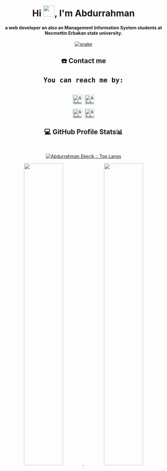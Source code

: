 <div align="center">
<h1 align="center">Hi <img width="35" src="https://abdurrahmanekecik.com/projects/git/waving.gif">, I'm Abdurrahman</h1>
<h4 align="center">a web developer an also an Management Information System students at Necmettin Erbakan state university.</h4>
</div>

<div align="center">
  <a href="https://abdurrahmanekecik.com">
  <img  src="https://abdurrahmanekecik.com/projects/git/grid-snake.svg"
       alt="snake" /></a>
</div>


 
<div> <h2 align="center"> ☎️ Contact me</h2>
  <samp>
    <h2 align="center">You can reach me by:</h2>
    <p align="center">
      <br/>
      <a href="https://www.linkedin.com/in/abdurrahman-ekecik-84a7b7192/" target="blank"><img align="center"
         src="https://img.shields.io/badge/linkedin-%231DA1F2.svg?style=for-the-badge&logo=linkedin&logoColor=white"
         alt="Abdurrahman Ekecik" height="30"/></a>
      <a href="mailto:abdurrahmanekecik@gmail.com" target="blank"><img align="center"
         src="https://img.shields.io/badge/gmail-EA4335.svg?style=for-the-badge&logo=gmail&logoColor=white"
         alt="Abdurrahman Ekecik" height="30"/></a>
    </p>
  <p align="center">
      <a href="https://instagram.com/prisoners.z" target="blank"><img align="center"
         src="https://img.shields.io/badge/instagram-%23E4405F.svg?style=for-the-badge&logo=Instagram&logoColor=white"
         alt="Abdurrahman Ekecik" height="30"/></a>
      <a href="https://twitter.com/prsoners0" target="blank"><img align="center"
         src="https://img.shields.io/badge/twitter-1DA1F2.svg?style=for-the-badge&logo=twitter&logoColor=white"
         alt="Abdurrahman Ekecik" height="30"/></a>
      <br>
    </p>
  </samp>
</div>


  <div>
    <h2 align="center"> 💻 GitHub Profile Stats📊 </h2>
      <br/>
        <p align="center">
          <a href="https://github.com/abdurrahmanekecik">
          <img src="https://github-readme-stats.vercel.app/api/top-langs/?username=abdurrahmanekecik&langs_count=6&theme=gruvbox&layout=compact&hide_border=true" alt="Abdurrahman Ekecik :: Top Langs" /></a>
        </p>
        <p align="center">
          <a href="https://github.com/abdurrahmanekecik/">
          <img width="49.5%" src="https://github-readme-stats.vercel.app/api?username=abdurrahmanekecik&show_icons=true&theme=gruvbox&hide_border=true" />
          <img width="49.5%" src="https://github-readme-streak-stats.herokuapp.com/?user=abdurrahmanekecik&theme=gruvbox&hide_border=true" />
          </a>
       </p>
     <br>
  </div>    
